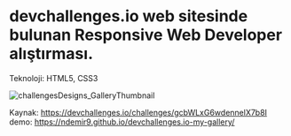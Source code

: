 # devchallenges.io web sitesinde bulunan Responsive Web Developer alıştırması.

Teknoloji: HTML5, CSS3
<br />

![challengesDesigns_GalleryThumbnail](https://github.com/ndemir9/devchallenges.io-my-gallery/assets/73329877/a52d777e-7b41-4210-be05-97623981054a)

Kaynak: https://devchallenges.io/challenges/gcbWLxG6wdennelX7b8I
<br />
demo: https://ndemir9.github.io/devchallenges.io-my-gallery/
